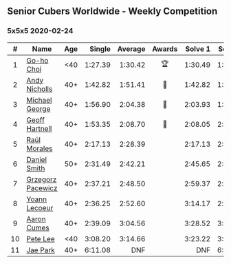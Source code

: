## Senior Cubers Worldwide - Weekly Competition
### 5x5x5 2020-02-24

| # | Name | Age | Single | Average | Awards | Solve 1 | Solve 2 | Solve 3 | Solve 4 | Solve 5 | Video |
| :--: | -- | :--: | --: | --: | :--: | --: | --: | --: | --: | --: | :-- |
| 1 | [Go-ho Choi](../persons/go-ho_choi.md) | <40 | 1:27.39 | 1:30.42 | 🏆 | 1:30.49 | 1:31.24 | 1:27.39 | 1:32.09 | 1:29.54 | [Link](https://www.facebook.com/events/538921670053895/permalink/539081640037898/) |
| 2 | [Andy Nicholls](../persons/andy_nicholls.md) | 40+ | 1:42.82 | 1:51.41 | 🥇 | 1:42.82 | 1:59.33 | 1:49.82 | 1:49.97 | 1:54.45 | [Link](https://www.facebook.com/events/538921670053895/permalink/539067020039360/) |
| 3 | [Michael George](../persons/michael_george.md) | 40+ | 1:56.90 | 2:04.38 | 🥈 | 2:03.93 | 1:56.90 | 2:08.24 | 2:00.97 | 2:21.06 | [Link](https://www.facebook.com/events/538921670053895/permalink/539655733313822/) |
| 4 | [Geoff Hartnell](../persons/geoff_hartnell.md) | 40+ | 1:53.35 | 2:08.70 | 🥉 | 2:08.05 | 2:11.49 | 2:09.36 | 1:53.35 | 2:08.68 | [Link](https://www.facebook.com/events/538921670053895/permalink/540734073205988/) |
| 5 | [Raúl Morales](../persons/raul_morales.md) | 40+ | 2:17.13 | 2:28.39 |  | 2:17.13 | 2:38.63 | 2:27.02 | 2:35.98 | 2:20.96 | |
| 6 | [Daniel Smith](../persons/daniel_smith.md) | 50+ | 2:31.49 | 2:42.21 |  | 2:45.65 | 2:31.49 | 2:49.49 | DNS | DNS | [Link](https://www.facebook.com/events/538921670053895/permalink/539390146673714/) |
| 7 | [Grzegorz Pacewicz](../persons/grzegorz_pacewicz.md) | 40+ | 2:37.21 | 2:48.50 |  | 2:59.37 | 2:45.13 | 2:55.14 | 2:37.21 | 2:45.24 | |
| 8 | [Yoann Lecoeur](../persons/yoann_lecoeur.md) | 40+ | 2:36.25 | 2:52.60 |  | 3:14.17 | 2:47.37 | 2:36.25 | DNS | DNS | [Link](https://www.facebook.com/events/538921670053895/permalink/541223923157003/) |
| 9 | [Aaron Cumes](../persons/aaron_cumes.md) | 40+ | 2:39.09 | 3:04.56 |  | 3:28.52 | 3:06.07 | 2:39.09 | DNS | DNS | [Link](https://www.facebook.com/events/538921670053895/permalink/541249876487741/) |
| 10 | [Pete Lee](../persons/pete_lee.md) | <40 | 3:08.20 | 3:14.66 |  | 3:23.22 | 3:12.56 | 3:08.20 | DNS | DNS | [Link](https://www.facebook.com/events/538921670053895/permalink/541504683128927/) |
| 11 | [Jae Park](../persons/jae_park.md) | 40+ | 6:11.08 | DNF |  | DNF | 6:11.08 | DNS | DNS | DNS | [Link](https://www.facebook.com/events/538921670053895/permalink/542842839661778/) |

<!-- Global site tag (gtag.js) - Google Analytics -->
<script async src="https://www.googletagmanager.com/gtag/js?id=UA-86348435-3"></script>
<script>window.dataLayer = window.dataLayer || []; function gtag() {dataLayer.push(arguments);} gtag('js', new Date()); gtag('config', 'UA-86348435-3');</script>
